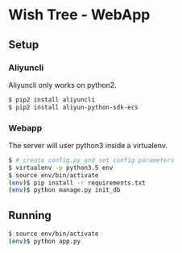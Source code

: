 # Wish Tree - WebApp

## Setup

### Aliyuncli

Aliyuncli only works on python2.

```sh
$ pip2 install aliyuncli
$ pip2 install aliyun-python-sdk-ecs
```

### Webapp

The server will user python3 inside a virtualenv.

```sh
$ # create config.py and set config parameters
$ virtualenv -p python3.5 env
$ source env/bin/activate
(env)$ pip install -r requirements.txt
(env)$ python manage.py init_db
```

## Running

```sh
$ source env/bin/activate
(env)$ python app.py
```
